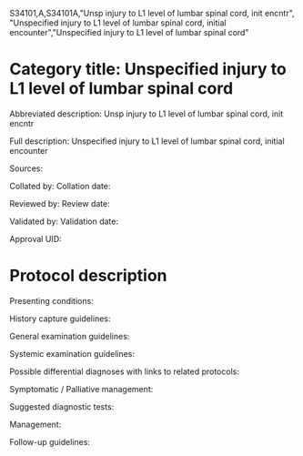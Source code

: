 S34101,A,S34101A,"Unsp injury to L1 level of lumbar spinal cord, init encntr", "Unspecified injury to L1 level of lumbar spinal cord, initial encounter","Unspecified injury to L1 level of lumbar spinal cord"
# Category title: Unspecified injury to L1 level of lumbar spinal cord

Abbreviated description: Unsp injury to L1 level of lumbar spinal cord, init encntr

Full description: Unspecified injury to L1 level of lumbar spinal cord, initial encounter

Sources:

Collated by:
Collation date:

Reviewed by:
Review date:

Validated by:
Validation date:

Approval UID:

# Protocol description

Presenting conditions:

History capture guidelines:

General examination guidelines:

Systemic examination guidelines:

Possible differential diagnoses with links to related protocols:

Symptomatic / Palliative management:

Suggested diagnostic tests:

Management:

Follow-up guidelines:
